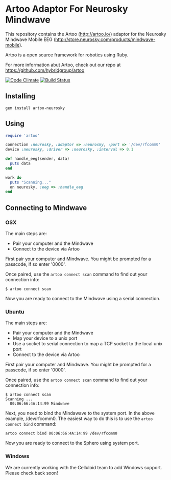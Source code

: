 # Artoo Adaptor For Neurosky Mindwave

This repository contains the Artoo (http://artoo.io/) adaptor for the Neurosky Mindwave Mobile EEG (http://store.neurosky.com/products/mindwave-mobile).

Artoo is a open source framework for robotics using Ruby.

For more information abut Artoo, check out our repo at https://github.com/hybridgroup/artoo

[![Code Climate](https://codeclimate.com/github/hybridgroup/artoo-neurosky.png)](https://codeclimate.com/github/hybridgroup/artoo-neurosky) [![Build Status](https://travis-ci.org/hybridgroup/artoo-neurosky.png?branch=master)](https://travis-ci.org/hybridgroup/artoo-neurosky)

## Installing

```
gem install artoo-neurosky
```

## Using

```ruby
require 'artoo'

connection :neurosky, :adaptor => :neurosky, :port => '/dev/rfcomm0'
device :neurosky, :driver => :neurosky, :interval => 0.1

def handle_eeg(sender, data)
  puts data
end

work do
  puts "Scanning..."
  on neurosky, :eeg => :handle_eeg
end
```

## Connecting to Mindwave

### OSX

The main steps are:
- Pair your computer and the Mindwave
- Connect to the device via Artoo

First pair your computer and Mindwave. You might be prompted for a passcode, if so enter '0000'.

Once paired, use the `artoo connect scan` command to find out your connection info:

```
$ artoo connect scan
```

Now you are ready to connect to the Mindwave using a serial connection.

### Ubuntu

The main steps are:
- Pair your computer and the Mindwave
- Map your device to a unix port
- Use a socket to serial connection to map a TCP socket to the local unix port
- Connect to the device via Artoo

First pair your computer and Mindwave. You might be prompted for a passcode, if so enter '0000'.

Once paired, use the `artoo connect scan` command to find out your connection info:

```
$ artoo connect scan
Scanning ...
  00:06:66:4A:14:99 Mindwave
```

Next, you need to bind the Mindawave to the system port. In the above example, /dev/rfcomm0. The easiest way to do this is to use the `artoo connect bind` command:

```
artoo connect bind 00:06:66:4A:14:99 /dev/rfcomm0
```

Now you are ready to connect to the Sphero using system port.

### Windows

We are currently working with the Celluloid team to add Windows support. Please check back soon!
